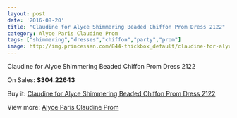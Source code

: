 ```yaml
---
layout: post
date: '2016-08-20'
title: "Claudine for Alyce Shimmering Beaded Chiffon Prom Dress 2122"
category: Alyce Paris Claudine Prom
tags: ["shimmering","dresses","chiffon","party","prom"]
image: http://img.princessan.com/844-thickbox_default/claudine-for-alyce-shimmering-beaded-chiffon-prom-dress-2122.jpg
---
```

Claudine for Alyce Shimmering Beaded Chiffon Prom Dress 2122

On Sales: **$304.22643**
<a href="https://www.princessan.com/en/alyce-paris-claudine-prom/400-claudine-for-alyce-shimmering-beaded-chiffon-prom-dress-2122.html"><amp-img layout="responsive" width="600" height="600" src="//img.princessan.com/844-thickbox_default/claudine-for-alyce-shimmering-beaded-chiffon-prom-dress-2122.jpg" alt="Claudine for Alyce Shimmering Beaded Chiffon Prom Dress 2122 0" /></a>
<a href="https://www.princessan.com/en/alyce-paris-claudine-prom/400-claudine-for-alyce-shimmering-beaded-chiffon-prom-dress-2122.html"><amp-img layout="responsive" width="600" height="600" src="//img.princessan.com/845-thickbox_default/claudine-for-alyce-shimmering-beaded-chiffon-prom-dress-2122.jpg" alt="Claudine for Alyce Shimmering Beaded Chiffon Prom Dress 2122 1" /></a>

Buy it: [Claudine for Alyce Shimmering Beaded Chiffon Prom Dress 2122](https://www.princessan.com/en/alyce-paris-claudine-prom/400-claudine-for-alyce-shimmering-beaded-chiffon-prom-dress-2122.html "Claudine for Alyce Shimmering Beaded Chiffon Prom Dress 2122")

View more: [Alyce Paris Claudine Prom](https://www.princessan.com/en/6-alyce-paris-claudine-prom "Alyce Paris Claudine Prom")